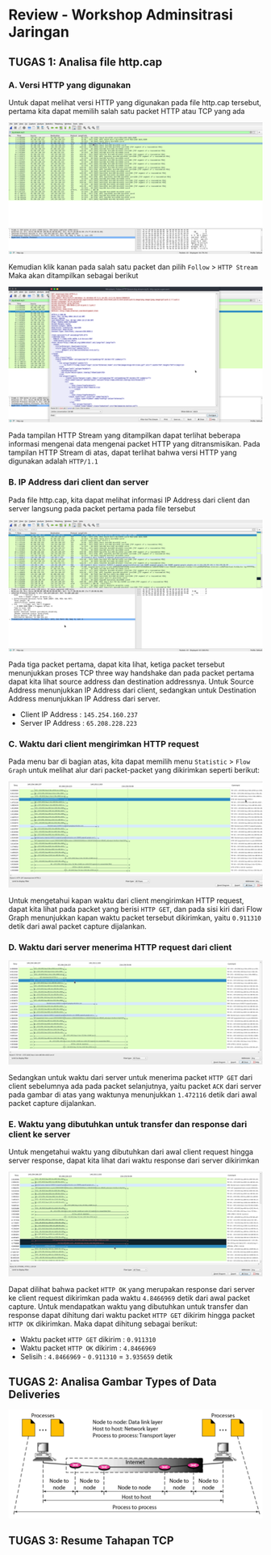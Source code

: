 # Review - Workshop Adminsitrasi Jaringan

## TUGAS 1: Analisa file http.cap

### A. Versi HTTP yang digunakan
Untuk dapat melihat versi HTTP yang digunakan pada file http.cap tersebut, pertama kita dapat memilih salah satu packet HTTP atau TCP yang ada

![img1](img/1.png)

Kemudian klik kanan pada salah satu packet dan pilih `Follow` > `HTTP Stream`
Maka akan ditampilkan sebagai berikut

![img2](img/2.png)

Pada tampilan HTTP Stream yang ditampilkan dapat terlihat beberapa informasi mengenai data mengenai packet HTTP yang ditransmisikan. Pada tampilan HTTP Stream di atas, dapat terlihat bahwa versi HTTP yang digunakan adalah `HTTP/1.1`

### B. IP Address dari client dan server
Pada file http.cap, kita dapat melihat informasi IP Address dari client dan server langsung pada packet pertama pada file tersebut

![img3](img/3.png)

Pada tiga packet pertama, dapat kita lihat, ketiga packet tersebut menunjukkan proses TCP three way handshake dan pada packet pertama dapat kita lihat source address dan destination addressnya. Untuk Source Address menunjukkan IP Address dari client, sedangkan untuk Destination Address menunjukkan IP Address dari server.
- Client IP Address : `145.254.160.237` 
- Server IP Address : `65.208.228.223`

### C. Waktu dari client mengirimkan HTTP request
Pada menu bar di bagian atas, kita dapat memilih menu `Statistic` > `Flow Graph` untuk melihat alur dari packet-packet yang dikirimkan seperti berikut:

![img4](img/4.png)

Untuk mengetahui kapan waktu dari client mengirimkan HTTP request, dapat kita lihat pada packet yang berisi `HTTP GET`, dan pada sisi kiri dari Flow Graph menunjukkan kapan waktu packet tersebut dikirimkan, yaitu `0.911310` detik dari awal packet capture dijalankan.

### D. Waktu dari server menerima HTTP request dari client
![img5](img/5.png)

Sedangkan untuk waktu dari server untuk menerima packet `HTTP GET` dari client sebelumnya ada pada packet selanjutnya, yaitu packet `ACK` dari server pada gambar di atas yang waktunya menunjukkan `1.472116` detik dari awal packet capture dijalankan.

### E. Waktu yang dibutuhkan untuk transfer dan response dari client ke server
Untuk mengetahui waktu yang dibutuhkan dari awal client request hingga server response, dapat kita lihat dari waktu response dari server dikirimkan

![img6](img/6.png)

Dapat dilihat bahwa packet `HTTP OK` yang merupakan response dari server ke client request dikirimkan pada waktu `4.8466969` detik dari awal packet capture. Untuk mendapatkan waktu yang dibutuhkan untuk transfer dan response dapat dihitung dari waktu packet `HTTP GET` dikirim hingga packet `HTTP OK` dikirimkan. Maka dapat dihitung sebagai berikut:
- Waktu packet `HTTP GET` dikirim : `0.911310`
- Waktu packet `HTTP OK` dikirim : `4.8466969`
- Selisih : `4.8466969` - `0.911310` = `3.935659` detik

## TUGAS 2: Analisa Gambar Types of Data Deliveries
![img7](img/7.png)


## TUGAS 3: Resume Tahapan TCP
